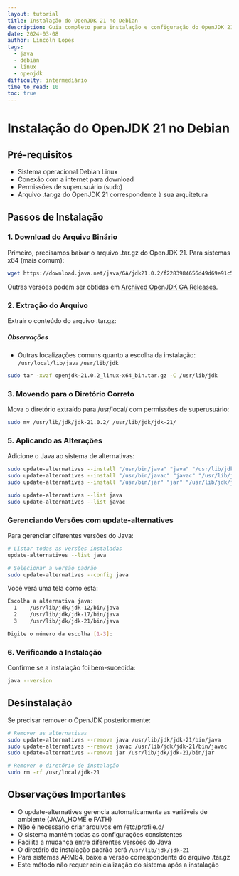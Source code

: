 ```yaml
---
layout: tutorial
title: Instalação do OpenJDK 21 no Debian
description: Guia completo para instalação e configuração do OpenJDK 21 em sistemas Debian Linux
date: 2024-03-08
author: Lincoln Lopes
tags: 
  - java
  - debian
  - linux
  - openjdk
difficulty: intermediário
time_to_read: 10
toc: true
---
```


# Instalação do OpenJDK 21 no Debian

## Pré-requisitos

* Sistema operacional Debian Linux
* Conexão com a internet para download
* Permissões de superusuário (sudo)
* Arquivo .tar.gz do OpenJDK 21 correspondente à sua arquitetura

## Passos de Instalação

### 1. Download do Arquivo Binário

Primeiro, precisamos baixar o arquivo .tar.gz do OpenJDK 21. Para sistemas x64 (mais comum):

```bash
wget https://download.java.net/java/GA/jdk21.0.2/f2283984656d49d69e91c558476027ac/13/GPL/openjdk-21.0.2_linux-x64_bin.tar.gz
```
Outras versões podem ser obtidas em [Archived OpenJDK GA Releases](https://jdk.java.net/archive/).

### 2. Extração do Arquivo

Extrair o conteúdo do arquivo .tar.gz:

##### Observações

* Outras localizações comuns quanto a escolha da instalação:
`/usr/local/lib/java`
`/usr/lib/jdk`

```bash
sudo tar -xvzf openjdk-21.0.2_linux-x64_bin.tar.gz -C /usr/lib/jdk
```

### 3. Movendo para o Diretório Correto

Mova o diretório extraído para /usr/local/ com permissões de superusuário:

```bash
sudo mv /usr/lib/jdk/jdk-21.0.2/ /usr/lib/jdk/jdk-21/
```

### 5. Aplicando as Alterações
Adicione o Java ao sistema de alternativas:

```bash
sudo update-alternatives --install "/usr/bin/java" "java" "/usr/lib/jdk/jdk-21/bin/java" 0
sudo update-alternatives --install "/usr/bin/javac" "javac" "/usr/lib/jdk/jdk-21/bin/javac" 0
sudo update-alternatives --install "/usr/bin/jar" "jar" "/usr/lib/jdk/jdk-21/bin/jar" 0
```

```bash
sudo update-alternatives --list java
sudo update-alternatives --list javac
```

### Gerenciando Versões com update-alternatives

Para gerenciar diferentes versões do Java:

```bash
# Listar todas as versões instaladas
update-alternatives --list java

# Selecionar a versão padrão
sudo update-alternatives --config java
```

Você verá uma tela como esta:

```bash
Escolha a alternativa java:
  1    /usr/lib/jdk/jdk-12/bin/java
  2    /usr/lib/jdk/jdk-17/bin/java
  3    /usr/lib/jdk/jdk-21/bin/java

Digite o número da escolha [1-3]:
```


### 6. Verificando a Instalação

Confirme se a instalação foi bem-sucedida:

```bash
java --version
```

## Desinstalação

Se precisar remover o OpenJDK posteriormente:

```bash
# Remover as alternativas
sudo update-alternatives --remove java /usr/lib/jdk/jdk-21/bin/java
sudo update-alternatives --remove javac /usr/lib/jdk/jdk-21/bin/javac
sudo update-alternatives --remove jar /usr/lib/jdk/jdk-21/bin/jar

# Remover o diretório de instalação
sudo rm -rf /usr/local/jdk-21
```

## Observações Importantes

* O update-alternatives gerencia automaticamente as variáveis de ambiente (JAVA_HOME e PATH)
* Não é necessário criar arquivos em /etc/profile.d/
* O sistema mantém todas as configurações consistentes
* Facilita a mudança entre diferentes versões do Java
* O diretório de instalação padrão será `/usr/lib/jdk/jdk-21` 
* Para sistemas ARM64, baixe a versão correspondente do arquivo .tar.gz
* Este método não requer reinicialização do sistema após a instalação

